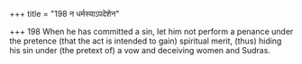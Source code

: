 +++
title = "198 न धर्मस्याऽपदेशेन"

+++
198	When he has committed a sin, let him not perform a penance under the pretence (that the act is intended to gain) spiritual merit, (thus) hiding his sin under (the pretext of) a vow and deceiving women and Sudras.
